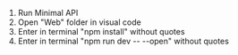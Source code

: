 1. Run Minimal API
2. Open "Web" folder in visual code
3. Enter in terminal "npm install" without quotes
4. Enter in terminal "npm run dev -- --open" without quotes
